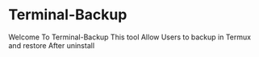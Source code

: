 # Terminal-Backup
Welcome To Terminal-Backup This tool Allow Users to backup in Termux and restore After uninstall
